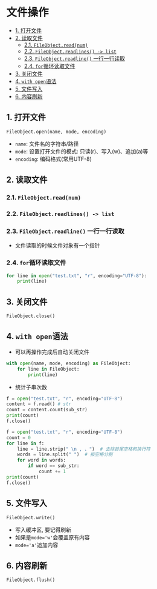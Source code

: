 # 文件操作

<!-- TOC -->

- [1. 打开文件](#1-打开文件)
- [2. 读取文件](#2-读取文件)
  - [2.1. `FileObject.read(num)`](#21-fileobjectreadnum)
  - [2.2. `FileObject.readlines() -> list`](#22-fileobjectreadlines---list)
  - [2.3. `FileObject.readline()` 一行一行读取](#23-fileobjectreadline-一行一行读取)
  - [2.4. `for`循环读取文件](#24-for循环读取文件)
- [3. 关闭文件](#3-关闭文件)
- [4. `with open`语法](#4-with-open语法)
- [5. 文件写入](#5-文件写入)
- [6. 内容刷新](#6-内容刷新)

<!-- /TOC -->

## 1. 打开文件


`FileObject.open(name, mode, encoding)`

- `name`: 文件名的字符串/路径
- `mode`: 设置打开文件的模式: 只读(r)、写入(w)、追加(a)等
- `encoding`: 编码格式(常用UTF-8)

## 2. 读取文件

### 2.1. `FileObject.read(num)`

### 2.2. `FileObject.readlines() -> list` 

### 2.3. `FileObject.readline()` 一行一行读取

- 文件读取的时候文件对象有一个指针

### 2.4. `for`循环读取文件

```python
for line in open("test.txt", "r", encoding="UTF-8"):
    print(line)
```

## 3. 关闭文件
`FileObject.close()`

## 4. `with open`语法

- 可以再操作完成后自动关闭文件

```python
with open(name, mode, encoding) as FileObject:
	for line in FileObject:
		print(line)
```

- 统计子串次数

```python
f = open("test.txt", "r", encoding="UTF-8")
content = f.read() # str
count = content.count(sub_str)
print(count)
f.close()
```

```python
f = open("test.txt", "r", encoding="UTF-8")
count = 0
for line in f:
    line = line.strip(" \n , 、")  # 去除首尾空格和换行符
    words = line.split(" ")  # 按空格分割
    for word in words:
        if word == sub_str:
            count += 1
print(count)
f.close()
```

## 5. 文件写入
`FileObject.write()`
- 写入缓冲区, 要记得刷新
- 如果是`mode='w'`会覆盖原有内容
- `mode='a'`追加内容
## 6. 内容刷新
`FileObject.flush()`



